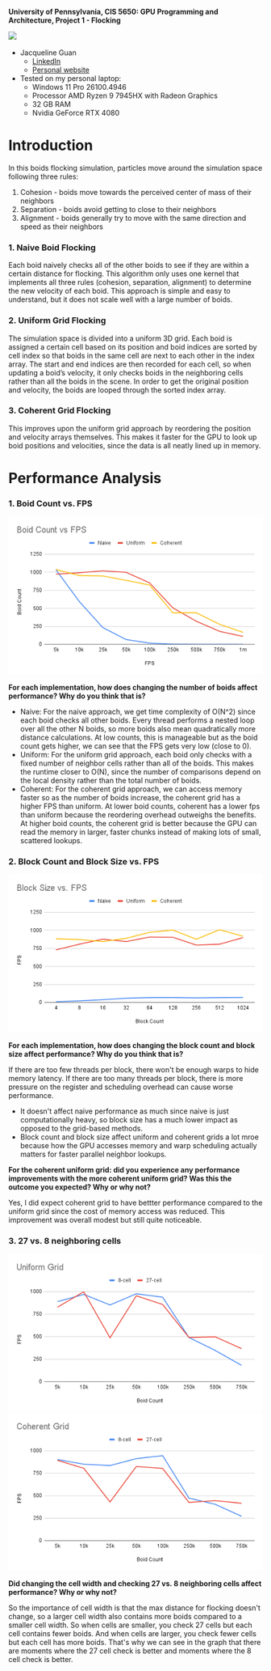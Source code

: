 **University of Pennsylvania, CIS 5650: GPU Programming and Architecture,
Project 1 - Flocking**

 ![](images/coherent.gif)

* Jacqueline Guan
  * [LinkedIn](https://www.linkedin.com/in/jackie-guan/)
  * [Personal website](https://jyguan18.github.io/)
* Tested on my personal laptop:
  * Windows 11 Pro 26100.4946
  * Processor	AMD Ryzen 9 7945HX with Radeon Graphics
  * 32 GB RAM
  * Nvidia GeForce RTX 4080

Introduction
=============
In this boids flocking simulation, particles move around the simulation space following three rules:
1. Cohesion - boids move towards the perceived center of mass of their neighbors
2. Separation - boids avoid getting to close to their neighbors
3. Alignment - boids generally try to move with the same direction and speed as their neighbors

### 1. Naive Boid Flocking
Each boid naively checks all of the other boids to see if they are within a certain distance for flocking. This algorithm only uses one kernel that implements all three rules (cohesion, separation, alignment) to determine the new velocity of each boid. This approach is simple and easy to understand, but it does not scale well with a large number of boids.

### 2. Uniform Grid Flocking
The simulation space is divided into a uniform 3D grid. Each boid is assigned a certain cell based on its position and boid indices are sorted by cell index so that boids in the same cell are next to each other in the index array. The start and end indices are then recorded for each cell, so when updating a boid’s velocity, it only checks boids in the neighboring cells rather than all the boids in the scene. In order to get the original position and velocity, the boids are looped through the sorted index array.

### 3. Coherent Grid Flocking
This improves upon the uniform grid approach by reordering the position and velocity arrays themselves. This makes it faster for the GPU to look up boid positions and velocities, since the data is all neatly lined up in memory.


Performance Analysis
=============

### 1. Boid Count vs. FPS
 ![](images/BoidCountvsFPS.png)

**For each implementation, how does changing the number of boids affect performance? Why do you think that is?**
* Naive: For the naive approach, we get time complexity of O(N^2) since each boid checks all other boids. Every thread performs a nested loop over all the other N boids, so more boids also mean quadratically more distance calculations. At low counts, this is manageable but as the boid count gets higher, we can see that the FPS gets very low (close to 0).
* Uniform: For the uniform grid approach, each boid only checks with a fixed number of neighbor cells rather than all of the boids. This makes the runtime closer to O(N), since the number of comparisons depend on the local density rather than the total number of boids.
* Coherent: For the coherent grid approach, we can access memory faster so as the number of boids increase, the coherent grid has a higher FPS than uniform. At lower boid counts, coherent has a lower fps than uniform because the reordering overhead outweighs the benefits. At higher boid counts, the coherent grid is better because the GPU can read the memory in larger, faster chunks instead of making lots of small, scattered lookups.


### 2. Block Count and Block Size vs. FPS
 ![](images/BlockSizevsFPS.png)

**For each implementation, how does changing the block count and block size affect performance? Why do you think that is?**

If there are too few threads per block, there won't be enough warps to hide memory latency. If there are too many threads per block, there is more pressure on the register and scheduling overhead can cause worse performance.
* It doesn't affect naive performance as much since naive is just computationally heavy, so block size has a much lower impact as opposed to the grid-based methods.
* Block count and block size affect uniform and coherent grids a lot mroe because how the GPU accesses memory and warp scheduling actually matters for faster parallel neighbor lookups.

**For the coherent uniform grid: did you experience any performance improvements with the more coherent uniform grid? Was this the outcome you expected? Why or why not?**

Yes, I did expect coherent grid to have bettter performance compared to the uniform grid since the cost of memory access was reduced. This improvement was overall modest but still quite noticeable.

### 3. 27 vs. 8 neighboring cells
 ![](images/UniformGrid.png)
 ![](images/CoherentGrid.png)
 
**Did changing the cell width and checking 27 vs. 8 neighboring cells affect performance? Why or why not?**

So the importance of cell width is that the max distance for flocking doesn't change, so a larger cell width also contains more boids compared to a smaller cell width. So when cells are smaller, you check 27 cells but each cell contains fewer boids. And when cells are larger, you check fewer cells but each cell has more boids. That's why we can see in the graph that there are moments where the 27 cell check is better and moments where the 8 cell check is better.
